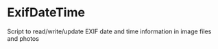 # ExifDateTime
Script to read/write/update EXIF date and time information in image files and photos
